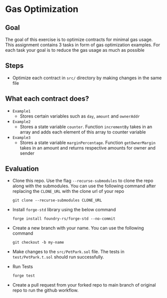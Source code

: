 # Gas Optimization

## Goal

The goal of this exercise is to optimize contracts for minimal gas usage. This assignment contains 3 tasks in form of gas optimization examples. For each task your goal is to reduce the gas usage as much as possible

## Steps

- Optimize each contract in `src/` directory by making changes in the same file

## What each contract does?

- `Example1`
    - Stores certain variables such as `day`, `amount` and `ownerAddr`
- `Example2`
    - Stores a state variable `counter`. Function `incrementBy` takes in an array and adds each element of this array to counter variable
- `Example3`
    - Stores a state variable `marginPercentage`. Function `getOwnerMargin` takes in an amount and returns respective amounts for owner and sender

## Evaluation

-   Clone this repo. Use the flag `--recurse-submodules` to clone the repo along with the submodules. You can use the following command after replacing the `CLONE_URL` with the clone url of your repo

    ```
    git clone --recurse-submodules CLONE_URL
    ```

-   Install `forge-std` library using the below command
    ```
    forge install foundry-rs/forge-std --no-commit
    ```
    
-   Create a new branch with your name. You can use the following command

    ```
    git checkout -b my-name
    ```

-   Make changes to the `src/PetPark.sol` file. The tests in `test/PetPark.t.sol` should run successfully.

-   Run Tests
    ```
    forge test
    ```
-   Create a pull request from your forked repo to main branch of original repo to run the github workflow.